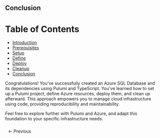 ## Conclusion


# Table of Contents

- [Introduction](https://bitquip.github.io/Azure-SQL/1_introduction.md)
- [Prerequisites](https://bitquip.github.io/Azure-SQL/2_prerequisites.md)
- [Setup](https://bitquip.github.io/Azure-SQL/3_setup.md)
- [Define](https://bitquip.github.io/Azure-SQL/4_define.md)
- [Deploy](https://bitquip.github.io/Azure-SQL/5_deploy.md)
- [Cleanup](https://bitquip.github.io/Azure-SQL/6_cleanup.md)
- [Conclusion](https://bitquip.github.io/Azure-SQL/7_conclusion.md)


Congratulations! You've successfully created an Azure SQL Database and its dependencies using Pulumi and TypeScript. You've learned how to set up a Pulumi project, define Azure resources, deploy them, and clean up afterward. This approach empowers you to manage cloud infrastructure using code, providing reproducibility and maintainability.

Feel free to explore further with Pulumi and Azure, and adapt this foundation to your specific infrastructure needs.


<div style="display: flex; justify-content: space-between; align-items: center;">
    <a href="https://bitquip.github.io/Azure-SQL/6_cleanup.md" style="margin: 10px; text-decoration: none;">← Previous</a>
    <span style="margin: 10px;"></span>
</div>
